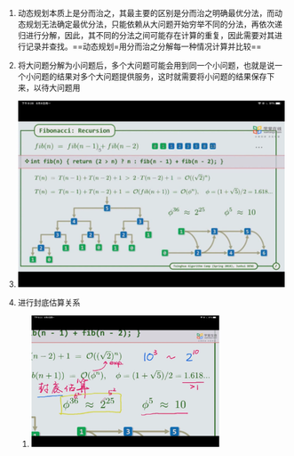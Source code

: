 1. 动态规划本质上是分而治之，其最主要的区别是分而治之明确最优分法，而动态规划无法确定最优分法，只能依赖从大问题开始穷举不同的分法，再依次递归进行分解，因此，其不同的分法之间可能存在计算的重复，因此需要对其进行记录并查找。==动态规划=用分而治之分解每一种情况计算并比较==

2. 将大问题分解为小问题后，多个大问题可能会用到同一个小问题，也就是说一个小问题的结果对多个大问题提供服务，这时就需要将小问题的结果保存下来，以待大问题用

3. ![image-20220810144205041](res/00.动态规划/image-20220810144205041.png)

4. 进行封底估算关系

   1. <img src="res/00.动态规划/image-20220810144239338.png" alt="image-20220810144239338" style="zoom:33%;" />

      